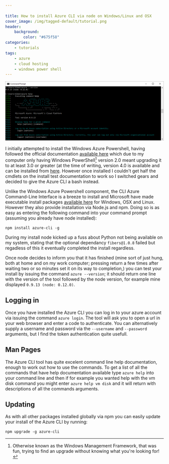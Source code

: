 ```yaml
---

title: How to install Azure CLI via node on Windows/Linux and OSX
cover_image: /img/tagged-default/tutorial.png
header:
    background:
        color: "#675f58"
categories:
    - tutorials
tags:
    - azure
    - cloud hosting
    - windows power shell
---
```


![Azure CLI Tool](/img/azure-cli-1.png "Azure CLI Tool")

I initially attempted to install the Windows Azure Powershell, having followed the official documentation [available here](https://azure.microsoft.com/en-gb/documentation/articles/powershell-install-configure/) which due to my computer only having Windows PowerShell[^1] version 2.0 meant upgrading it to at least 3.0 or greater (at the time of writing, version 4.0 is available and can be installed from [here](https://www.microsoft.com/en-us/download/details.aspx?id=40855). However once installed I couldn't get half the cmdlets on the install test documentation to work so I switched gears and decided to give the Azure CLI a bash instead.

Unlike the Windows Azure Powershell component, the CLI Azure Command-Line Interface is a breeze to install and Microsoft have made executable install packages [available here](https://azure.microsoft.com/en-gb/documentation/articles/xplat-cli-install/) for Windows, OSX and Linux. However they also provide installation via Node.js and npm. Doing so is as easy as entering the following command into your command prompt (assuming you already have node installed):

```
npm install azure-cli -g
```

During my install node kicked up a fuss about Python not being available on my system, stating that the optional dependancy `fibers@1.0.8` failed but regadless of this it eventually completed the install regardless. 

Once node decides to inform you that it has finished (mine sort of just hung, both at home and on my work computer; pressing return a few times after waiting two or so minutes set it on its way to completion,) you can test your install by issuing the command `azure --version`; it should return one line with the version of the tool followed by the node version, for example mine displayed `0.9.13 (node: 0.12.0)`.

## Logging in
Once you have installed the Azure CLI you can log in to your azure account via issuing the command `azure login`. The tool will ask you to open a url in your web browser and enter a code to authenticate. You can alternatively supply a username and password via the `--username` and `--password` arguments, but I find the token authentication quite usefull.

## Man Pages
The Azure CLI tool has quite excelent command line help documentation, enough to work out how to use the commands. To get a list of all the commands that have help documentation available type `azure help` into your command line and then if for example you wanted help with the vm disk command you might enter `azure help vm disk` and it will return with descriptions of all the commands arguments.

## Updating
As with all other packages installed globally via npm you can easily update your install of the Azure CLI by running:

```
npm upgrade -g azure-cli
```

[^1]: Otherwise known as the Windows Management Framework, that was fun, trying to find an upgrade without knowing what you're looking for!
